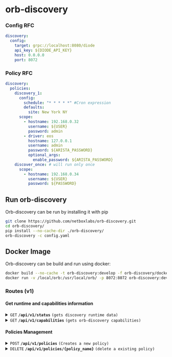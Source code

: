 # orb-discovery


### Config RFC
```yaml
discovery:
  config:
    target: grpc://localhost:8080/diode
    api_key: ${DIODE_API_KEY}
    host: 0.0.0.0
    port: 8072
```

### Policy RFC
```yaml
discovery:
  policies:
    discovery_1:
      config:
        schedule: "* * * * *" #Cron expression
        defaults:
          site: New York NY
      scope:
        - hostname: 192.168.0.32
          username: ${USER}
          password: admin
        - driver: eos
          hostname: 127.0.0.1
          username: admin
          password: ${ARISTA_PASSWORD}
          optional_args:
            enable_password: ${ARISTA_PASSWORD}
    discover_once: # will run only once
      scope:
        - hostname: 192.168.0.34
          username: ${USER}
          password: ${PASSWORD}
```
## Run orb-discovery
Orb-discovery can be run by installing it with pip
```sh
git clone https://github.com/netboxlabs/orb-discovery.git
cd orb-discovery/
pip install --no-cache-dir ./orb-discovery/
orb-discovery -c config.yaml
```

## Docker Image
Orb-discovery can be build and run using docker:
```sh
docker build --no-cache -t orb-discovery:develop -f orb-discovery/docker/Dockerfile .
docker run -v /local/orb:/usr/local/orb/ -p 8072:8072 orb-discovery:develop orb-discovery -c /usr/local/orb/config.yaml
```

### Routes (v1)

#### Get runtime and capabilities information

<details>
 <summary><code>GET</code> <code><b>/api/v1/status</b></code> <code>(gets discovery runtime data)</code></summary>

##### Parameters

> None

##### Responses

> | http code     | content-type                      | response                                                            |
> |---------------|-----------------------------------|---------------------------------------------------------------------|
> | `200`         | `application/json; charset=utf-8` |  `{"version": "0.1.0","up_time_seconds": 3678 }`                    |

##### Example cURL

> ```sh
>  curl -X GET -H "Content-Type: application/json" http://localhost:8072/api/v1/status
> ```

</details>

<details>
 <summary><code>GET</code> <code><b>/api/v1/capabilities</b></code> <code>(gets orb-discovery capabilities)</code></summary>

##### Parameters

> None

##### Responses

> | http code     | content-type                      | response                                                            |
> |---------------|-----------------------------------|---------------------------------------------------------------------|
> | `200`         | `application/json; charset=utf-8` | `{"supported_drivers":["ios","eos","junos","nxos","cumulus"]}`      |

##### Example cURL

> ```sh
>  curl -X GET -H "Content-Type: application/json" http://localhost:8072/api/v1/capabilities
> ```

</details>

#### Policies Management


<details>
 <summary><code>POST</code> <code><b>/api/v1/policies</b></code> <code>(Creates a new policy)</code></summary>

##### Parameters

> | name      |  type     | data type               | description                                                           |
> |-----------|-----------|-------------------------|-----------------------------------------------------------------------|
> | None      |  required | YAML object             | yaml format specified in [Policy RFC](#policy-rfc)                    |
 

##### Responses

> | http code     | content-type                       | response                                                            |
> |---------------|------------------------------------|---------------------------------------------------------------------|
> | `201`         | `application/json; charset=UTF-8`  | `{"detail":"policy 'policy_name' was started"}`                     |
> | `400`         | `application/json; charset=UTF-8`  | `{ "detail": "invalid Content-Type. Only 'application/x-yaml' is supported" }`|
> | `400`         | `application/json; charset=UTF-8`  | Any other policy error                                              |
> | `403`         | `application/json; charset=UTF-8`  | `{ "detail": "config field is required" }`                          |
> | `409`         | `application/json; charset=UTF-8`  | `{ "detail": "policy 'policy_name' already exists" }`               |
 

##### Example cURL

> ```sh
>  curl -X POST -H "Content-Type: application/x-yaml" --data-binary @policy.yaml http://localhost:8072/api/v1/policies
> ```

</details>

<details>
 <summary><code>DELETE</code> <code><b>/api/v1/policies/{policy_name}</b></code> <code>(delete a existing policy)</code></summary>

##### Parameters

> | name              |  type     | data type      | description                         |
> |-------------------|-----------|----------------|-------------------------------------|
> |   `policy_name`   |  required | string         | The unique policy name              |

##### Responses

> | http code     | content-type                      | response                                                            |
> |---------------|-----------------------------------|---------------------------------------------------------------------|
> | `200`         | `application/json; charset=UTF-8` | `{ "detail": "policy 'policy_name' was deleted" }`                  |
> | `400`         | `application/json; charset=UTF-8` | Any other policy deletion error                                     |
> | `404`         | `application/json; charset=UTF-8` | `{ "detail": "policy 'policy_name' not found" }`                    |

##### Example cURL

> ```sh
>  curl -X DELETE http://localhost:8072/api/v1/policies/policy_name
> ```

</details>
